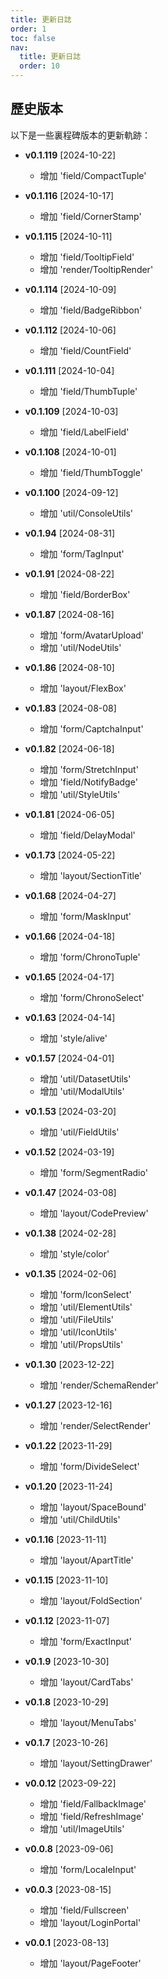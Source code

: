 ```yaml
---
title: 更新日誌
order: 1
toc: false
nav:
  title: 更新日誌
  order: 10
---
```


## 歷史版本

以下是一些裏程碑版本的更新軌跡：

  - **v0.1.119** [2024-10-22]
    - 增加 'field/CompactTuple'

  - **v0.1.116** [2024-10-17]
    - 增加 'field/CornerStamp'

  - **v0.1.115** [2024-10-11]
    - 增加 'field/TooltipField'
    - 增加 'render/TooltipRender'

  - **v0.1.114** [2024-10-09]
    - 增加 'field/BadgeRibbon'

  - **v0.1.112** [2024-10-06]
    - 增加 'field/CountField'

  - **v0.1.111** [2024-10-04]
    - 增加 'field/ThumbTuple'

  - **v0.1.109** [2024-10-03]
    - 增加 'field/LabelField'

  - **v0.1.108** [2024-10-01]
    - 增加 'field/ThumbToggle'

  - **v0.1.100** [2024-09-12]
    - 增加 'util/ConsoleUtils'

  - **v0.1.94** [2024-08-31]
    - 增加 'form/TagInput'

  - **v0.1.91** [2024-08-22]
    - 增加 'field/BorderBox'

  - **v0.1.87** [2024-08-16]
    - 增加 'form/AvatarUpload'
    - 增加 'util/NodeUtils'

  - **v0.1.86** [2024-08-10]
    - 增加 'layout/FlexBox'

  - **v0.1.83** [2024-08-08]
    - 增加 'form/CaptchaInput'

  - **v0.1.82** [2024-06-18]
    - 增加 'form/StretchInput'
    - 增加 'field/NotifyBadge'
    - 增加 'util/StyleUtils'

  - **v0.1.81** [2024-06-05]
    - 增加 'field/DelayModal'

  - **v0.1.73** [2024-05-22]
    - 增加 'layout/SectionTitle'

  - **v0.1.68** [2024-04-27]
    - 增加 'form/MaskInput'

  - **v0.1.66** [2024-04-18]
    - 增加 'form/ChronoTuple'

  - **v0.1.65** [2024-04-17]
    - 增加 'form/ChronoSelect'

  - **v0.1.63** [2024-04-14]
    - 增加 'style/alive'

  - **v0.1.57** [2024-04-01]
    - 增加 'util/DatasetUtils'
    - 增加 'util/ModalUtils'

  - **v0.1.53** [2024-03-20]
    - 增加 'util/FieldUtils'

  - **v0.1.52** [2024-03-19]
    - 增加 'form/SegmentRadio'

  - **v0.1.47** [2024-03-08]
    - 增加 'layout/CodePreview'

  - **v0.1.38** [2024-02-28]
    - 增加 'style/color'

  - **v0.1.35** [2024-02-06]
    - 增加 'form/IconSelect'
    - 增加 'util/ElementUtils'
    - 增加 'util/FileUtils'
    - 增加 'util/IconUtils'
    - 增加 'util/PropsUtils'

  - **v0.1.30** [2023-12-22]
    - 增加 'render/SchemaRender'

  - **v0.1.27** [2023-12-16]
    - 增加 'render/SelectRender'

  - **v0.1.22** [2023-11-29]
    - 增加 'form/DivideSelect'

  - **v0.1.20** [2023-11-24]
    - 增加 'layout/SpaceBound'
    - 增加 'util/ChildUtils'

  - **v0.1.16** [2023-11-11]
    - 增加 'layout/ApartTitle'

  - **v0.1.15** [2023-11-10]
    - 增加 'layout/FoldSection'

  - **v0.1.12** [2023-11-07]
    - 增加 'form/ExactInput'

  - **v0.1.9** [2023-10-30]
    - 增加 'layout/CardTabs'

  - **v0.1.8** [2023-10-29]
    - 增加 'layout/MenuTabs'

  - **v0.1.7** [2023-10-26]
    - 增加 'layout/SettingDrawer'

  - **v0.0.12** [2023-09-22]
    - 增加 'field/FallbackImage'
    - 增加 'field/RefreshImage'
    - 增加 'util/ImageUtils'

  - **v0.0.8** [2023-09-06]
    - 增加 'form/LocaleInput'

  - **v0.0.3** [2023-08-15]
    - 增加 'field/Fullscreen'
    - 增加 'layout/LoginPortal'

  - **v0.0.1** [2023-08-13]
    - 增加 'layout/PageFooter'
